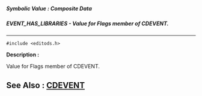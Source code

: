 ##### Symbolic Value : Composite Data
##### EVENT_HAS_LIBRARIES - Value for Flags member of CDEVENT.
---
```
#include <editods.h>
```
**Description :**

Value for Flags member of CDEVENT.

**See Also :**
[CDEVENT](/domino-c-api-docs/reference/Data/CDEVENT)
---
